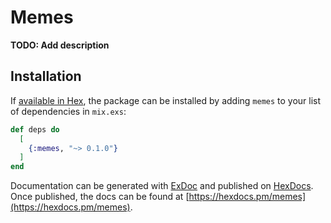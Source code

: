 # Memes

**TODO: Add description**

## Installation

If [available in Hex](https://hex.pm/docs/publish), the package can be installed
by adding `memes` to your list of dependencies in `mix.exs`:

```elixir
def deps do
  [
    {:memes, "~> 0.1.0"}
  ]
end
```

Documentation can be generated with [ExDoc](https://github.com/elixir-lang/ex_doc)
and published on [HexDocs](https://hexdocs.pm). Once published, the docs can
be found at [https://hexdocs.pm/memes](https://hexdocs.pm/memes).

